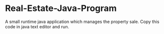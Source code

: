 # Real-Estate-Java-Program
A small runtime java application which manages the property sale. 
Copy this code in java text editor and run.
